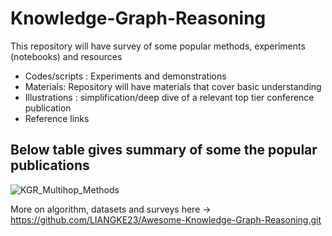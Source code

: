 # Knowledge-Graph-Reasoning
This repository will have survey of some popular methods, experiments (notebooks) and resources

* Codes/scripts : Experiments and demonstrations
* Materials: Repository will have materials that cover basic understanding
* Illustrations : simplification/deep dive of a relevant top tier conference publication
* Reference links

## Below table gives summary of some the  popular publications
![KGR_Multihop_Methods](https://github.com/SankarshU/Knowledge-Graph-Reasoning/assets/44226862/4ab06407-f411-482f-a61f-7e3a335999be)

More on algorithm, datasets and surveys here -> https://github.com/LIANGKE23/Awesome-Knowledge-Graph-Reasoning.git



